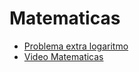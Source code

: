 # Matematicas

- [Problema extra logaritmo](/4eso/mates/problemalog.md)
- [Video Matematicas](video.md)